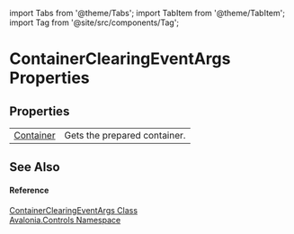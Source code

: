 import Tabs from '@theme/Tabs'; 
import TabItem from '@theme/TabItem'; 
import Tag from '@site/src/components/Tag'; 

# ContainerClearingEventArgs Properties




## Properties
<table>
<tr>
<td><a href="P_Avalonia_Controls_ContainerClearingEventArgs_Container">Container</a></td>
<td>Gets the prepared container.</td>
</tr>
</table>

## See Also


#### Reference
<a href="T_Avalonia_Controls_ContainerClearingEventArgs">ContainerClearingEventArgs Class</a>  
<a href="N_Avalonia_Controls">Avalonia.Controls Namespace</a>  
